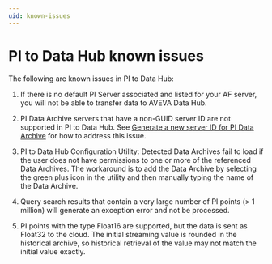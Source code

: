 ```yaml
---
uid: known-issues
---
```


# PI to Data Hub known issues

The following are known issues in PI to Data Hub:

1. If there is no default PI Server associated and listed for your AF server, you will not be able to transfer data to AVEVA Data Hub.

1. PI Data Archive servers that have a non-GUID server ID are not supported in PI to Data Hub. See [Generate a new server ID for PI Data Archive](https://docs.osisoft.com/bundle/pi-server/page/generate-a-new-server-id-for-a-pi-server-for-3.4.375-and-later.html) for how to address this issue. 

1. PI to Data Hub Configuration Utility: Detected Data Archives fail to load if the user does not have permissions to one or more of the referenced Data Archives. The workaround is to add the Data Archive by selecting the green plus icon in the utility and then manually typing the name of the Data Archive.

1. Query search results that contain a very large number of PI points (> 1 million) will generate an exception error and not be processed.  

1. PI points with the type Float16 are supported, but the data is sent as Float32 to the cloud. The initial streaming value is rounded in the historical archive, so historical retrieval of the value may not match the initial value exactly.
